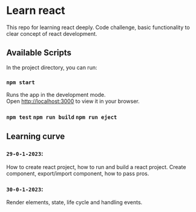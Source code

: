 # Learn react

This repo for learning react deeply. Code challenge, basic functionality to clear concept of react development. 

## Available Scripts

In the project directory, you can run:

### `npm start`

Runs the app in the development mode.\
Open [http://localhost:3000](http://localhost:3000) to view it in your browser.

### `npm test` `npm run build` `npm run eject`


## Learning curve

### `29-0-1-2023`: 
How to create react project, how to run and build a react project. Create component, export/import component, how to pass pros. 

### `30-0-1-2023`: 
Render elements, state, life cycle and handling events. 

